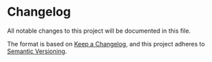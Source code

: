 # Changelog

All notable changes to this project will be documented in this file.

The format is based on [Keep a Changelog],
and this project adheres to [Semantic Versioning].

<!-- Links -->

[keep a changelog]: https://keepachangelog.com/en/1.0.0/
[semantic versioning]: https://semver.org/spec/v2.0.0.html

<!-- Versions -->

[unreleased]: https://github.com/obewan/SIPAI/compare/v0.0.2...HEAD
[0.0.2]: https://github.com/obewan/SIPAI/compare/v0.0.1...v0.0.2
[0.0.1]: https://github.com/obewan/SIPAI/releases/tag/v0.0.1
